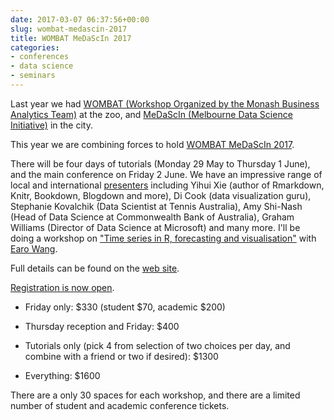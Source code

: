 ```yaml
---
date: 2017-03-07 06:37:56+00:00
slug: wombat-medascin-2017
title: WOMBAT MeDaScIn 2017
categories:
- conferences
- data science
- seminars
---
```


Last year we had [WOMBAT (Workshop Organized by the Monash Business Analytics Team)](/hyndsight/wombat2016/) at the zoo, and [MeDaScIn (Melbourne Data Science Initiative)](/hyndsight/medascin2016/) in the city.

This year we are combining forces to hold [WOMBAT MeDaScIn 2017](http://www.datasciencemelbourne.com/medascin2017/).

There will be four days of tutorials (Monday 29 May to Thursday 1 June), and the main conference on Friday 2 June. We have an impressive range of local and international [presenters](http://www.datasciencemelbourne.com/medascin2017/#tutors) including Yihui Xie (author of Rmarkdown, Knitr, Bookdown, Blogdown and more), Di Cook (data visualization guru), Stephanie Kovalchik (Data Scientist at Tennis Australia), Amy Shi-Nash (Head of Data Science at Commonwealth Bank of Australia), Graham Williams (Director of Data Science at Microsoft) and many more. I'll be doing a workshop on ["Time series in R, forecasting and visualisation"](http://www.datasciencemelbourne.com/medascin2017/session/time-series-in-r-forecasting-and-visualisation/) with [Earo Wang](http://earo.me/).

Full details can be found on the [web site](http://www.datasciencemelbourne.com/medascin2017/).

[Registration is now open](http://www.datasciencemelbourne.com/medascin2017/).

  * Friday only: $330 (student $70, academic $200)

  * Thursday reception and Friday: $400

  * Tutorials only (pick 4 from selection of two choices per day, and combine with a friend or two if desired): $1300

  * Everything: $1600

There are a only 30 spaces for each workshop, and there are a limited number of student and academic conference tickets.
